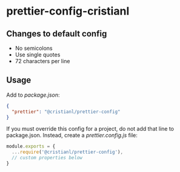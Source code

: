 # prettier-config-cristianl

## Changes to default config

- No semicolons
- Use single quotes
- 72 characters per line

## Usage

Add to *package.json*:

```json
{
  "prettier": "@cristianl/prettier-config"
}
```

If you must override this config for a project, do not add that line to package.json. Instead, create a *prettier.config.js* file:

```js
module.exports = {
  ...require('@cristianl/prettier-config'),
  // custom properties below
}
```
